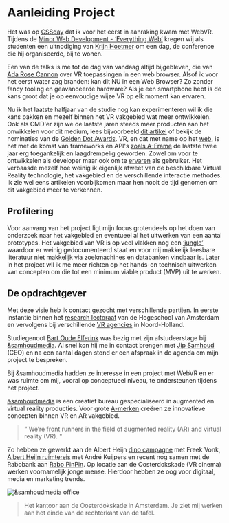 # Aanleiding Project

Het was op [CSSday](https://cssday.nl/2017) dat ik voor het eerst in aanraking kwam met WebVR. Tijdens de [Minor Web Development - ‘Everything Web’](http://cmda.github.io/minor-everything-web/) kregen wij als studenten een uitnodiging van [Krijn Hoetmer](https://krijnhoetmer.nl/) om een dag, de conference die hij organiseerde, bij te wonen.

Een van de talks is me tot de dag van vandaag altijd bijgebleven, die van [Ada Rose Cannon](https://ada.is/) over VR toepassingen in een web browser. Alsof ik voor het eerst water zag branden: kan dit NU in een Web Browser? Zo zonder fancy tooling en geavanceerde hardware? Als je een  smartphone hebt is de kans groot dat je op eenvoudige wijze VR op elk moment kan ervaren.

Nu ik het laatste halfjaar van de studie nog kan experimenteren wil ik die kans pakken en mezelf binnen het VR vakgebied wat meer ontwikkelen. Ook als CMD'er zijn we de laatste jaren steeds meer producten aan het onwikkelen voor dit medium, lees bijvoorbeeld [dit artikel](http://www.hva.nl/faculteit/fdmci/gedeelde-content/nieuws/nieuwsberichten/2017/01/studenten-creeren-virtuele-mode-ervaring.html) of bekijk de nominaties van de [Golden Dot Awards](https://www.cmd-amsterdam.nl/portfolio/trauma-toolkit-2/). VR, en dat met name op het [web](https://webvr.info/developers/), is het met de komst van frameworks en API's [zoals A-Frame](https://aframe.io/blog/introducing-aframe/) de laatste twee jaar erg toegankelijk en laagdrempelig geworden. Zowel om voor te ontwikkelen als developer maar ook om te [ervaren](https://webvr.info/) als gebruiker. Het verbaasde mezelf hoe weinig ik eigenlijk afweet van de beschikbare Virtual Reality technologie, het vakgebied en de verschillende interactie methodes. Ik zie wel eens artikelen voorbijkomen maar hen nooit de tijd genomen om dit vakgebied meer te verkennen.

## Profilering
Voor aanvang van het project ligt mijn focus grotendeels op het doen van onderzoek naar het vakgebied en eventueel al het uitwerken van een aantal prototypes. Het vakgebied van VR is op veel vlakken nog een [‘jungle’](https://blog.mozvr.com/the-design-of-firefox-reality/) waardoor er weinig gedocumenteerd staat en voor mij makkelijk leesbare literatuur niet makkelijk via zoekmachines en databanken vindbaar is. Later in het project wil ik me meer richten op het hands-on technisch uitwerken van concepten om die tot een minimum viable product (MVP) uit te werken.

## De opdrachtgever
Met deze visie heb ik contact gezocht met verschillende partijen. In eerste instantie binnen het [research lectoraat](http://www.hva.nl/create-it/gedeelde-content/lectoraten/lectoraat-play-and-civic-media/lectoraat-play-and-civic-media.html) van de Hogeschool van Amsterdam en vervolgens bij verschillende [VR agencies](https://vrowl.nl/) in Noord-Holland.

Studiegenoot [Bart Oude Elferink](http://www.goddelijkegeit.nl/) was bezig met zijn afstudeerstage bij [&samhoudmedia](https://www.samhoudmedia.com/). Al snel kon hij me in contact brengen met [Jip Samhoud](https://samhoudmedia.com/about) (CEO) en na een aantal dagen stond er een afspraak in de agenda om mijn project te bespreken.

Bij &samhoudmedia hadden ze interesse in een project met WebVR en er was ruimte om mij, vooral op conceptueel niveau, te ondersteunen tijdens het  project.

[&samhoudmedia](https://www.samhoudmedia.com/) is een creatief bureau gespecialiseerd in augmented en virtual reality producties. Voor grote [A-merken](https://www.samhoudmedia.com/cases) creëren ze innovatieve concepten binnen VR en AR vakgebied.

> “ We’re front runners in the field of augmented reality (AR) and virtual reality (VR). "

Zo hebben ze gewerkt aan de Albert Heijn [dino campagne](https://www.samhoudmedia.com/agency/terug-naar-de-dinos-met-freek-vonk) met Freek Vonk, [Albert Heijn ruimtereis](https://www.samhoudmedia.com/agency/ah-ruimtevaart) met André Kuijpers en recent nog samen met de Rabobank aan [Rabo PinPin](https://www.rabobank.com/nl/press/search/2017/20171016-pinpin-zakgeldapp.html). Op locatie aan de Oosterdokskade (VR cinema) werken voornamelijk jonge mense. Hierdoor hebben ze oog voor digitaal, media en marketing trends. 

![&samhoudmedia office](https://samhoudmedia.com/storage/app/uploads/public/5ab/521/148/5ab521148b72d041395142.jpg)
> Het kantoor aan de Oosterdokskade in Amsterdam. Je ziet mij werken aan het einde van de rechterkant van de tafel.